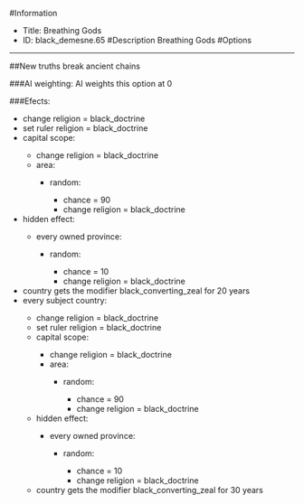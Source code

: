 #Information
 - Title: Breathing Gods
 - ID: black_demesne.65
#Description
Breathing Gods
#Options

___
##New truths break ancient chains

###AI weighting:
AI weights this option at 0


###Efects:<ul><li>change religion = black_doctrine</li><li>set ruler religion = black_doctrine</li><li>capital scope:</li><ul><li>change religion = black_doctrine</li><li>area:</li><ul><li>random:</li><ul><li>chance = 90</li><li>change religion = black_doctrine</li></ul></ul></ul><li>hidden effect:</li><ul><li>every owned province:</li><ul><li>random:</li><ul><li>chance = 10</li><li>change religion = black_doctrine</li></ul></ul></ul><li>country gets the modifier black_converting_zeal for 20 years</li><li>every subject country:</li><ul><li>change religion = black_doctrine</li><li>set ruler religion = black_doctrine</li><li>capital scope:</li><ul><li>change religion = black_doctrine</li><li>area:</li><ul><li>random:</li><ul><li>chance = 90</li><li>change religion = black_doctrine</li></ul></ul></ul><li>hidden effect:</li><ul><li>every owned province:</li><ul><li>random:</li><ul><li>chance = 10</li><li>change religion = black_doctrine</li></ul></ul></ul><li>country gets the modifier black_converting_zeal for 30 years</li></ul></ul>
